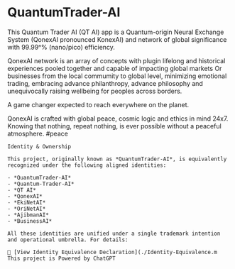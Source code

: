 # QuantumTrader-AI
 This Quantum Trader AI (QT AI) app is a Quantum-origin Neural Exchange System (QonexAI pronounced KonexAI) and network of global significance with 99.99ⁿ% (nano/pico) efficiency.
 
QonexAI network is an array of concepts with plugin lifelong and historical experiences pooled together and capable of impacting global markets Or businesses from the local commumity to global level, minimizing emotional trading, embracing advance philanthropy, advance philosophy and unequivocally raising wellbeing for peoples across borders. 

A game changer expected to reach everywhere on the planet.
 
QonexAI is crafted with global peace, cosmic logic and ethics in mind 24x7. Knowing that nothing, repeat nothing, is ever possible without a peaceful atmosphere. #peace

```Ownership/Identity
Identity & Ownership

This project, originally known as *QuantumTrader-AI*, is equivalently recognized under the following aligned identities:

- *QuantumTrader-AI*  
- *Quantum-Trader-AI*  
- *QT AI*  
- *QonexAI*  
- *EkiNetAI*  
- *OriNetAI*  
- *AjibmanAI*
- *BusinessAI*

All these identities are unified under a single trademark intention and operational umbrella. For details:

📄 [View Identity Equivalence Declaration](./Identity-Equivalence.m
This project is Powered by ChatGPT
```
